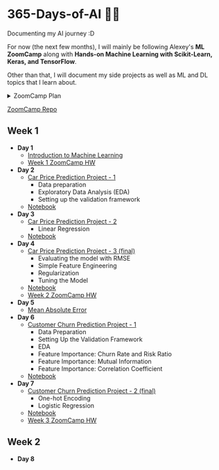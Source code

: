# 365-Days-of-AI 🤖🙌
Documenting my AI journey :D

For now (the next few months), I will mainly be following Alexey's **ML ZoomCamp** along with **Hands-on Machine Learning with Scikit-Learn, Keras, and TensorFlow**.

Other than that, I will document my side projects as well as ML and DL topics that I learn about.

<details><summary>ZoomCamp Plan</summary>

| Id | Module Session                                | Progress |
|----|-----------------------------------------------|-----|
|01  | Introduction to Machine Learning              | :white_check_mark: | 
|02  | Machine Learning for Regression               | :white_check_mark: |
|03  | Machine Learning for Classification           | :white_check_mark: | 
|04  | Evaluation Metrics for Classification         | :white_check_mark: | 
|05  | Deploying Machine Learning Models             | :x: | 
|5b  | Bento ML                                      | :x: | 
|06  | Decision Trees and Ensemble Learning          | :x: |
|07  | Midterm Project                               | :x: | 
|07  | Midterm Project Evaluation                    | :x: | 
|08  | Neural Networks and Deep Learning             | :x: | 
|09  | Serverless Deep Learning                      | :x: | 
|10  | Kubernetes and TensorFlow-Serving             | :x: | 
|11  | Kubeflow and KFServing                        | :x: | 
|12  | Capstone Project                              | :x: | 
|12  | Capstone Project Evaluation                   | :x: | 
|13  | The third Project                             | :x: | 
|13  | The third Project Evaluation                  | :x: | 
|14  | Article                                       | :x: | 

</details>

<a href="https://github.com/alexeygrigorev/mlbookcamp-code">ZoomCamp Repo</a>


## Week 1 
- **Day 1** 
  - <a href="https://github.com/SohailaDiab/365-Days-of-AI/blob/main/Week-1/Day-1/Day-1.md">Introduction to Machine Learning</a>
  - <a href="https://github.com/SohailaDiab/365-Days-of-AI/blob/main/Week-1/Day-1/Week1_HW.ipynb">Week 1 ZoomCamp HW</a>
- **Day 2** 
  - <a href="https://github.com/SohailaDiab/365-Days-of-AI/blob/main/Week-1/Day-2/Day-2.md">Car Price Prediction Project - 1</a>
    - Data preparation
    - Exploratory Data Analysis (EDA)
    - Setting up the validation framework
  - <a href="https://github.com/SohailaDiab/365-Days-of-AI/blob/main/Week-1/CarPricePrediction.ipynb">Notebook</a>
- **Day 3** 
  - <a href="https://github.com/SohailaDiab/365-Days-of-AI/blob/main/Week-1/Day-3/Day-3.md">Car Price Prediction Project - 2</a>
    - Linear Regression
  - <a href="https://github.com/SohailaDiab/365-Days-of-AI/blob/main/Week-1/CarPricePrediction.ipynb">Notebook</a>
- **Day 4** 
  - <a href="https://github.com/SohailaDiab/365-Days-of-AI/blob/main/Week-1/Day-4/Day-4.md">Car Price Prediction Project - 3 (final)</a>
    - Evaluating the model with RMSE
    - Simple Feature Engineering
    - Regularization
    - Tuning the Model
  - <a href="https://github.com/SohailaDiab/365-Days-of-AI/blob/main/Week-1/CarPricePrediction.ipynb">Notebook</a>
  - <a href="https://github.com/SohailaDiab/365-Days-of-AI/blob/main/Week-1/Day-4/Week2_HW.ipynb">Week 2 ZoomCamp HW</a>
- **Day 5** 
  - <a href="https://github.com/SohailaDiab/365-Days-of-AI/blob/main/Week-1/Day-5/MAE.md">Mean Absolute Error</a>
- **Day 6**
  - <a href="https://github.com/SohailaDiab/365-Days-of-AI/blob/main/Week-1/Day-6/Day-6.md">Customer Churn Prediction Project - 1</a>
    - Data Preparation
    - Setting Up the Validation Framework
    - EDA
    - Feature Importance: Churn Rate and Risk Ratio
    - Feature Importance: Mutual Information
    - Feature Importance: Correlation Coefficient
  - <a href="https://github.com/SohailaDiab/365-Days-of-AI/blob/main/Week-1/ChurnPrediction.ipynb">Notebook</a>
- **Day 7**
  - <a href="https://github.com/SohailaDiab/365-Days-of-AI/blob/main/Week-1/Day-7/Day-7.md">Customer Churn Prediction Project - 2 (final)</a>
    - One-hot Encoding
    - Logistic Regression
  - <a href="https://github.com/SohailaDiab/365-Days-of-AI/blob/main/Week-1/ChurnPrediction.ipynb">Notebook</a>
  - <a href="https://github.com/SohailaDiab/365-Days-of-AI/blob/main/Week-1/Day-7/Week3_HW.ipynb">Week 3 ZoomCamp HW</a>
## Week 2
- **Day 8** 
